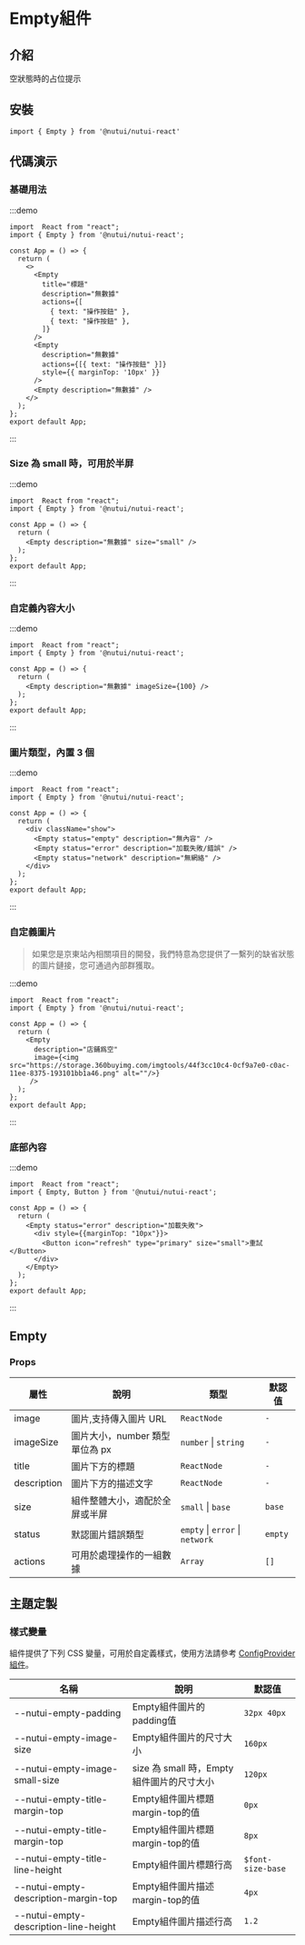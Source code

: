 # Empty組件

## 介紹

空狀態時的占位提示

## 安裝

```tsx
import { Empty } from '@nutui/nutui-react'
```

## 代碼演示

### 基礎用法

:::demo

```tsx
import  React from "react";
import { Empty } from '@nutui/nutui-react';

const App = () => {
  return (
    <>
      <Empty
        title="標題"
        description="無數據"
        actions={[
          { text: "操作按鈕" },
          { text: "操作按鈕" },
        ]}
      />
      <Empty
        description="無數據"
        actions={[{ text: "操作按鈕" }]}
        style={{ marginTop: '10px' }}
      />
      <Empty description="無數據" />
    </>
  );
};
export default App;
```

:::

### Size 為 small 時，可用於半屏

:::demo

```tsx
import  React from "react";
import { Empty } from '@nutui/nutui-react';

const App = () => {
  return (
    <Empty description="無數據" size="small" />
  );
};
export default App;
```

:::

### 自定義內容大小

:::demo

```tsx
import  React from "react";
import { Empty } from '@nutui/nutui-react';

const App = () => {
  return (
    <Empty description="無數據" imageSize={100} />
  );
};
export default App;
```

:::

### 圖片類型，內置 3 個

:::demo

```tsx
import  React from "react";
import { Empty } from '@nutui/nutui-react';

const App = () => {
  return (
    <div className="show">
      <Empty status="empty" description="無內容" />
      <Empty status="error" description="加載失敗/錯誤" />
      <Empty status="network" description="無網絡" />
    </div>
  );
};
export default App;
```

:::

### 自定義圖片

> 如果您是京東站內相關項目的開發，我們特意為您提供了一繫列的缺省狀態的圖片鏈接，您可通過內部群獲取。

:::demo

```tsx
import  React from "react";
import { Empty } from '@nutui/nutui-react';

const App = () => {
  return (
    <Empty
      description="店鋪爲空" 
      image={<img src="https://storage.360buyimg.com/imgtools/44f3cc10c4-0cf9a7e0-c0ac-11ee-8375-193101bb1a46.png" alt=""/>}
     />
  );
};
export default App;
```

:::

### 底部內容

:::demo

```tsx
import  React from "react";
import { Empty, Button } from '@nutui/nutui-react';

const App = () => {
  return (
    <Empty status="error" description="加載失敗">
      <div style={{marginTop: "10px"}}>
        <Button icon="refresh" type="primary" size="small">重試</Button>
      </div>
    </Empty>
  );
};
export default App;
```

:::

## Empty

### Props

| 屬性 | 說明 | 類型 | 默認值 |
| --- | --- | --- | --- |
| image | 圖片,支持傳入圖片 URL | `ReactNode` | `-` |
| imageSize | 圖片大小，number 類型單位為 px | `number` \| `string` | `-` |
| title | 圖片下方的標題 | `ReactNode` | `-` |
| description | 圖片下方的描述文字 | `ReactNode` | `-` |
| size | 組件整體大小，適配於全屏或半屏 | `small` \| `base` | `base` |
| status | 默認圖片錯誤類型 | `empty` \| `error` \| `network` | `empty` |
| actions | 可用於處理操作的一組數據 | `Array` | `[]` |

## 主題定製

### 樣式變量

組件提供了下列 CSS 變量，可用於自定義樣式，使用方法請參考 [ConfigProvider 組件](#/zh-CN/component/configprovider)。

| 名稱 | 說明 | 默認值 |
| --- | --- | --- |
| \--nutui-empty-padding | Empty組件圖片的padding值 | `32px 40px` |
| \--nutui-empty-image-size | Empty組件圖片的尺寸大小 | `160px` |
| \--nutui-empty-image-small-size | size 為 small 時，Empty組件圖片的尺寸大小 | `120px` |
| \--nutui-empty-title-margin-top | Empty組件圖片標題margin-top的值 | `0px` |
| \--nutui-empty-title-margin-top | Empty組件圖片標題margin-top的值 | `8px` |
| \--nutui-empty-title-line-height | Empty組件圖片標題行高 | `$font-size-base` |
| \--nutui-empty-description-margin-top | Empty組件圖片描述margin-top的值 | `4px` |
| \--nutui-empty-description-line-height | Empty組件圖片描述行高 | `1.2` |